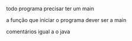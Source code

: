 
todo programa precisar ter um main

a função que iniciar o programa dever ser a main

comentários igual a o java